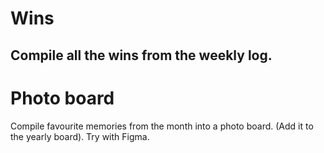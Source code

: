 # Wins
Compile all the wins from the weekly log.
- 
# Photo board
Compile favourite memories from the month into a photo board. (Add it to the yearly board). Try with Figma.
